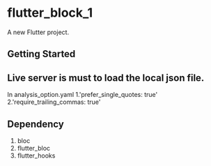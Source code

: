 # flutter_block_1

A new Flutter project.

## Getting Started

## Live server is must to load the local json file.
In analysis_option.yaml 
    1.'prefer_single_quotes: true'
    2.'require_trailing_commas: true'

## Dependency
 1. bloc
 2. flutter_bloc
 3. flutter_hooks


